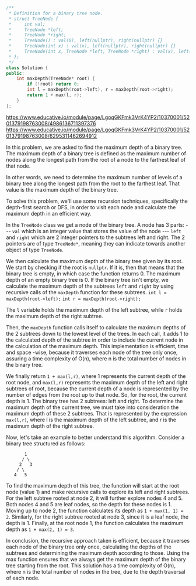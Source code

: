 ```cpp
/**
 * Definition for a binary tree node.
 * struct TreeNode {
 *     int val;
 *     TreeNode *left;
 *     TreeNode *right;
 *     TreeNode() : val(0), left(nullptr), right(nullptr) {}
 *     TreeNode(int x) : val(x), left(nullptr), right(nullptr) {}
 *     TreeNode(int x, TreeNode *left, TreeNode *right) : val(x), left(left), right(right) {}
 * };
 */
class Solution {
public:
    int maxDepth(TreeNode* root) {
        if (!root) return 0;
        int l = maxDepth(root->left), r = maxDepth(root->right);
        return 1 + max(l, r);
    }
};
```
https://www.educative.io/module/page/LgoqGKFmk3VrK4YP2/10370001/5201379198763008/4986136711397376
https://www.educative.io/module/page/LgoqGKFmk3VrK4YP2/10370001/5201379198763008/6295311462694912


In this problem, we are asked to find the maximum depth of a binary tree. The maximum depth of a binary tree is defined as the maximum number of nodes along the longest path from the root of a node to the farthest leaf of that node.

In other words, we need to determine the maximum number of levels of a binary tree along the longest path from the root to the farthest leaf. That value is the maximum depth of the binary tree.

To solve this problem, we'll use some recursion techniques, specifically the depth-first search or DFS, in order to visit each node and calculate the maximum depth in an efficient way.

In the `TreeNode` class we get a node of the binary tree.
A node has 3 parts:
--- `val` which is an integer value that stores the value of the node
--- `left` and `right` which are 2 integer pointers to the subtrees left and right. 
The 2 pointers are of type `TreeNode*`, meaning they can indicate towards another object of type `TreeNode`.

We then calculate the maximum depth of the binary tree given by its root. We start by checking if the root is `nullptr`.
If it is, then that means that the binary tree is empty, in which case the function returns 0. The maximum depth of an empty binary tree is 0.
If the binary tree isn't empty, we calculate the maximum depth of the subtrees `left` and `right` by using recursive calls of the `maxDepth` function for these subtrees.
`int l = maxDepth(root->left);`
`int r = maxDepth(root->right);`

The `l` variable holds the maximum depth of the left subtree, while `r` holds the maximum depth of the right subtree.

Then, the `maxDepth` function calls itself to calculate the maximum depths of the 2 subtrees down to the lowest level of the trees. In each call, it adds 1 to the calculated depth of the subtree in order to include the current node in the calculation of the maximum depth. This implementation is efficient, time and space -wise, because it traverses each node of the tree only once, assuring a time complexity of O(n), where n is the total number of nodes in the binary tree.

We finally return `1 + max(l,r)`, where 1 represents the current depth of the root node, and `max(l,r)` represents the maximum depth of the left and right subtrees of root, because the current depth of a node is represented by the number of edges from the root up to that node. So, for the root, the current depth is 1.
The binary tree has 2 subtrees: left and right. To determine the maximum depth of the current tree, we must take into consideration the maximum depth of these 2 subtrees. That is represented by the expression `max(l,r)`, where l is the maximum depth of the left subtree, and r is the maximum depth of the right subtree.

Now, let's take an example to better understand this algorithm. Consider a binary tree structured as follows:
```
       1
      / \
     2   3
    / \
   4   5
```
To find the maximum depth of this tree, the function will start at the root node (value 1) and make recursive calls to explore its left and right subtrees. For the left subtree rooted at node 2, it will further explore nodes 4 and 5. Both nodes 4 and 5 are leaf nodes, so the depth for these nodes is 1. Moving up to node 2, the function calculates its depth as `1 + max(1, 1) = 2`. Similarly, for the right subtree rooted at node 3, since it is a leaf node, the depth is 1. Finally, at the root node 1, the function calculates the maximum depth as `1 + max(2, 1) = 3`.

In conclusion, the recursive approach taken is efficient, because it traverses each node of the binary tree only once, calculating the depths of the subtrees and determining the maximum depth according to those.
Using the max function ensures that we always get the maximum depth of the binary tree starting from the root.
This solution has a time complexity of O(n), where n is the total number of nodes in the tree, due to the depth traversal of each node.